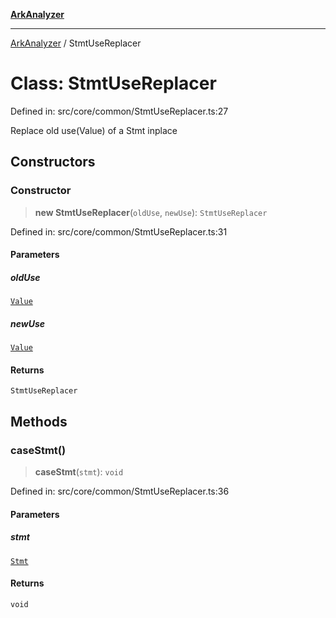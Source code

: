 [**ArkAnalyzer**](../README.md)

***

[ArkAnalyzer](../globals.md) / StmtUseReplacer

# Class: StmtUseReplacer

Defined in: src/core/common/StmtUseReplacer.ts:27

Replace old use(Value) of a Stmt inplace

## Constructors

### Constructor

> **new StmtUseReplacer**(`oldUse`, `newUse`): `StmtUseReplacer`

Defined in: src/core/common/StmtUseReplacer.ts:31

#### Parameters

##### oldUse

[`Value`](../interfaces/Value.md)

##### newUse

[`Value`](../interfaces/Value.md)

#### Returns

`StmtUseReplacer`

## Methods

### caseStmt()

> **caseStmt**(`stmt`): `void`

Defined in: src/core/common/StmtUseReplacer.ts:36

#### Parameters

##### stmt

[`Stmt`](Stmt.md)

#### Returns

`void`
